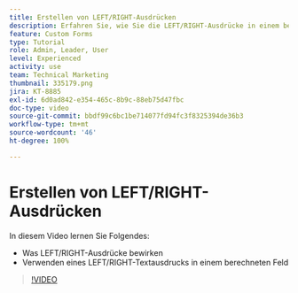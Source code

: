 ```yaml
---
title: Erstellen von LEFT/RIGHT-Ausdrücken
description: Erfahren Sie, wie Sie die LEFT/RIGHT-Ausdrücke in einem berechneten Feld in Adobe [!DNL Workfront]verwenden.
feature: Custom Forms
type: Tutorial
role: Admin, Leader, User
level: Experienced
activity: use
team: Technical Marketing
thumbnail: 335179.png
jira: KT-8885
exl-id: 6d0ad842-e354-465c-8b9c-88eb75d47fbc
doc-type: video
source-git-commit: bbdf99c6bc1be714077fd94fc3f8325394de36b3
workflow-type: tm+mt
source-wordcount: '46'
ht-degree: 100%

---
```


# Erstellen von LEFT/RIGHT-Ausdrücken

In diesem Video lernen Sie Folgendes:

* Was LEFT/RIGHT-Ausdrücke bewirken
* Verwenden eines LEFT/RIGHT-Textausdrucks in einem berechneten Feld

>[!VIDEO](https://video.tv.adobe.com/v/335179/?quality=12&learn=on&enablevpops=1)
